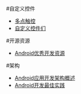 #自定义控件
- [多点触控](http://www.runoob.com/w3cnote/android-tutorial-touchlistener-ontouchevent.html)
- [自定义控件们](https://github.com/madongqiang2201/views)

#开源资源
- [Android优秀开发资源](http://www.jianshu.com/p/ec3358875ee2)

#架构
- [Android应用开发架构概述](http://www.liuguangli.win/archives/299)
- [Android开发最佳实践](https://github.com/futurice/android-best-practices/blob/master/translations/Chinese/README.cn.md)


